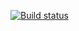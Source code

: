 [![Build status](https://ci.appveyor.com/api/projects/status/9455a4h2my8mx6jo?svg=true)](https://ci.appveyor.com/project/Dmitriz1/ideaauto-2postman)